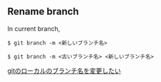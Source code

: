 ## Rename branch

In current branch,

```
$ git branch -m <新しいブランチ名>
```

```
$ git branch -m <古いブランチ名> <新しいブランチ名>
```

[gitのローカルのブランチ名を変更したい](https://qiita.com/suin/items/96c110b218d919168d64)
